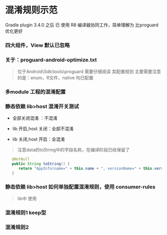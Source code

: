 # 混淆规则示范

Gradle plugin 3.4.0  之后 已 使用  R8 编译器协同工作，简单理解为 比proguard优化更好


### 四大组件，View 默认已忽略

### 关于：proguard-android-optimize.txt
>位于Android\Sdk\tools\proguard
>需要仔细阅读 其配置规则
主要需要注意的是：enum，R文件，native 均已配置


### 多module 工程的混淆配置

### 静态依赖 lib>host  混淆开关测试
* 全部关闭混淆 ：不混淆

* lib 开启,host 关闭：全部不混淆

* lib 关闭,host 开启：全混淆
>注意data的toString中的字段名称，在编译阶段已经保留了
```java
   @NotNull
   public String toString() {
      return "AppInfo(name=" + this.name + ", versionName=" + this.versionName + ")";
   }
```



### 静态依赖 lib>host 如何单独配置混淆规则，使用 consumer-rules
>lib中 使用


### 混淆规则1 keep型


### 混淆规则2